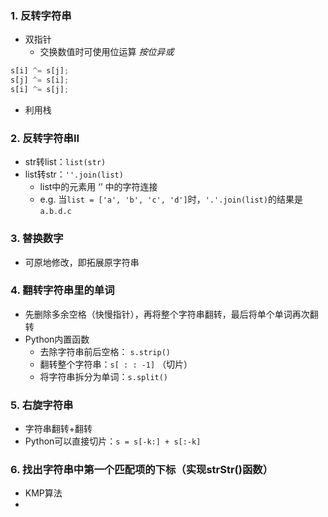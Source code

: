 ### 1. 反转字符串
- 双指针
	- 交换数值时可使用位运算 *按位异或*
```python
s[i] ^= s[j];
s[j] ^= s[i];
s[i] ^= s[j];
```
- 利用栈

### 2. 反转字符串II
- str转list：`list(str)`
- list转str：`''.join(list)`
	- list中的元素用 ‘’ 中的字符连接
	- e.g. 当`list = ['a', 'b', 'c', 'd']`时，`'.'.join(list)`的结果是 `a.b.d.c`

### 3. 替换数字
- 可原地修改，即拓展原字符串

### 4. 翻转字符串里的单词
- 先删除多余空格（快慢指针），再将整个字符串翻转，最后将单个单词再次翻转
- Python内置函数
	- 去除字符串前后空格： `s.strip()`
	- 翻转整个字符串：`s[ : : -1]` （切片）
	- 将字符串拆分为单词：`s.split()`

### 5. 右旋字符串
- 字符串翻转+翻转
- Python可以直接切片：`s = s[-k:] + s[:-k]`

### 6. 找出字符串中第一个匹配项的下标（实现strStr()函数）
- KMP算法
- 




